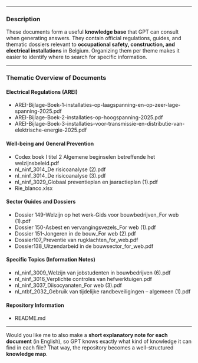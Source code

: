 

---

### Description

These documents form a useful **knowledge base** that GPT can consult when generating answers. They contain official regulations, guides, and thematic dossiers relevant to **occupational safety, construction, and electrical installations** in Belgium. Organizing them per theme makes it easier to identify where to search for specific information.

---

### Thematic Overview of Documents

#### **Electrical Regulations (AREI)**

* AREI-Bijlage-Boek-1-installaties-op-laagspanning-en-op-zeer-lage-spanning-2025.pdf
* AREI-Bijlage-Boek-2-installaties-op-hoogspanning-2025.pdf
* AREI-Bijlage-Boek-3-installaties-voor-transmissie-en-distributie-van-elektrische-energie-2025.pdf

#### **Well-being and General Prevention**

* Codex boek I titel 2 Algemene beginselen betreffende het welzijnsbeleid.pdf
* nl\_ninf\_3014\_De risicoanalyse (2).pdf
* nl\_ninf\_3014\_De risicoanalyse (3).pdf
* nl\_ninf\_3029\_Globaal preventieplan en jaaractieplan (1).pdf
* Rie\_blanco.xlsx

#### **Sector Guides and Dossiers**

* Dossier 149-Welzijn op het werk-Gids voor bouwbedrijven\_For web (1).pdf
* Dossier 150-Asbest en vervangingsvezels\_For web (1).pdf
* Dossier 151-Jongeren in de bouw\_For web (2).pdf
* Dossier107\_Preventie van rugklachten\_for\_web.pdf
* Dossier138\_Uitzendarbeid in de bouwsector\_for\_web.pdf

#### **Specific Topics (Information Notes)**

* nl\_ninf\_3009\_Welzijn van jobstudenten in bouwbedrijven (6).pdf
* nl\_ninf\_3016\_Verplichte controles van hefwerktuigen.pdf
* nl\_ninf\_3037\_Diisocyanaten\_For web (3).pdf
* nl\_ntbf\_2032\_Gebruik van tijdelijke randbeveiligingen – algemeen (1).pdf

#### **Repository Information**

* README.md

---

Would you like me to also make a **short explanatory note for each document** (in English), so GPT knows exactly what kind of knowledge it can find in each file? That way, the repository becomes a well-structured **knowledge map**.
